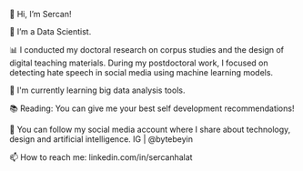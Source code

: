   👋 Hi, I’m Sercan!

  👀 I’m a Data Scientist.

  📊 I conducted my doctoral research on corpus studies and the design of digital teaching materials. During my postdoctoral work, I focused on detecting hate speech in social media using machine learning models.
  
  🌱 I'm currently learning big data analysis tools.
  
  📚 Reading: You can give me your best self development recommendations!

  📱 You can follow my social media account where I share about technology, design and artificial intelligence. 
     IG | @bytebeyin
  
  📫 How to reach me: linkedin.com/in/sercanhalat
<!---
nullinverba/nullinverba is a ✨ special ✨ repository because its `README.md` (this file) appears on your GitHub profile.
You can click the Preview link to take a look at your changes.
--->
